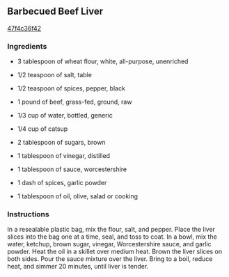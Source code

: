 ## Barbecued Beef Liver

[47f4c36f42](http://allrecipes.com/recipe/barbecued-beef-liver/)

### Ingredients

 - 3 tablespoon of wheat flour, white, all-purpose, unenriched

 - 1/2 teaspoon of salt, table

 - 1/2 teaspoon of spices, pepper, black

 - 1 pound of beef, grass-fed, ground, raw

 - 1/3 cup of water, bottled, generic

 - 1/4 cup of catsup

 - 2 tablespoon of sugars, brown

 - 1 tablespoon of vinegar, distilled

 - 1 tablespoon of sauce, worcestershire

 - 1 dash of spices, garlic powder

 - 1 tablespoon of oil, olive, salad or cooking

### Instructions

In a resealable plastic bag, mix the flour, salt, and pepper. Place the liver slices into the bag one at a time, seal, and toss to coat. In a bowl, mix the water, ketchup, brown sugar, vinegar, Worcestershire sauce, and garlic powder. Heat the oil in a skillet over medium heat. Brown the liver slices on both sides. Pour the sauce mixture over the liver. Bring to a boil, reduce heat, and simmer 20 minutes, until liver is tender.